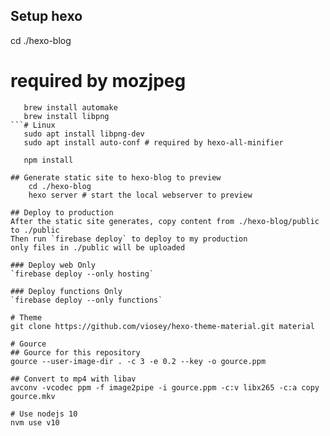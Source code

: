 ## Setup hexo
   cd ./hexo-blog
   # required by mozjpeg
```# Mac
   brew install automake
   brew install libpng
```# Linux
   sudo apt install libpng-dev 
   sudo apt install auto-conf # required by hexo-all-minifier

   npm install

## Generate static site to hexo-blog to preview
    cd ./hexo-blog
    hexo server # start the local webserver to preview

## Deploy to production
After the static site generates, copy content from ./hexo-blog/public to ./public
Then run `firebase deploy` to deploy to my production
only files in ./public will be uploaded

### Deploy web Only
`firebase deploy --only hosting`

### Deploy functions Only
`firebase deploy --only functions`

# Theme
git clone https://github.com/viosey/hexo-theme-material.git material

# Gource
## Gource for this repository
gource --user-image-dir . -c 3 -e 0.2 --key -o gource.ppm

## Convert to mp4 with libav
avconv -vcodec ppm -f image2pipe -i gource.ppm -c:v libx265 -c:a copy gource.mkv

# Use nodejs 10
nvm use v10

